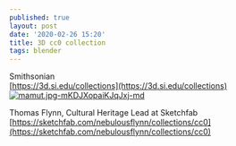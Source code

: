 ```yaml
---
published: true
layout: post
date: '2020-02-26 15:20'
title: 3D cc0 collection
tags: blender 
---
```

Smithsonian  
[https://3d.si.edu/collections](https://3d.si.edu/collections)  
[![mamut.jpg-mKDJXopaiKJqJxj-md](https://images.weserv.nl/?url=https://i.imgur.com/i3DTZMFl.jpg)](https://images.weserv.nl/?url=https://i.imgur.com/i3DTZMF.jpg)

Thomas Flynn, Cultural Heritage Lead at Sketchfab  
[https://sketchfab.com/nebulousflynn/collections/cc0](https://sketchfab.com/nebulousflynn/collections/cc0)
